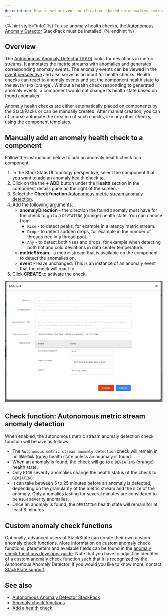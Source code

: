 ```yaml
---
description: How to setup event notifications based on anomalies coming from the Autonomous Anomaly Detector
---
```


{% hint style="info" %}
To use anomaly health checks, the [Autonomous Anomaly Detector](../../stackpacks/add-ons/aad.md) StackPack must be installed.
{% endhint %}

## Overview

The [Autonomous Anomaly Detector (AAD)](../../stackpacks/add-ons/aad.md) looks for deviations in metric streams. It annotates the metric streams with anomalies and generates corresponding anomaly events. The anomaly events can be viewed in the [event perspective](../../use/views/events_perspective.md) and also serve as an input for health checks. Health checks can react to anomaly events and set the component health state to the `DEVIATING` (orange). Without a health check responding to generated anomaly events, a component would not change its health state based on found anomalies.

Anomaly health checks are either automatically placed on components by the StackPacks or can be manually created. After manual creation, you can of course automate the creation of such checks, like any other checks, using the [component templates](../../configure/telemetry/telemetry_synchronized_topology.md).

## Manually add an anomaly health check to a component

Follow the instructions below to add an anomaly health check to a component.

1. In the StackState UI topology perspective, select the component that you want to add an anomaly health check to.
2. Click on the the **+ ADD** button under the **Health** section in the component details pane on the right of the screen. 
3. Select the **Check function** [Autonomous metric stream anomaly detection](#check-function-autonomous-metric-stream-anomaly-detection).
4. Add the following arguments:
    - **anomalyDirection** - the direction the found anomaly must have for the check to go to a `DEVIATING` (orange) health state. You can choose from:
        - `Rise` - to detect peaks, for example in a latency metric stream.
        - `Drop` - to detect sudden drops, for example in the number of threads free in a thread pool.
        - `Any` - to detect both rises and drops, for example when detecting both hot and cold deviations in data center temperature.
    - **metricStream** - a metric stream that is available on the component to detect the anomalies on.
    - **event** - leave unchanged. This is an instance of an anomaly event that the check will react to. 
5. Click **CREATE** to activate the check. 

![Add an autonomous metric stream anomaly detection check](../../.gitbook/assets/v43_autonomous_metric_stream_anomaly_detection_check.png)

## Check function: Autonomous metric stream anomaly detection

When enabled, the autonomous metric stream anomaly detection check function will behave as follows:

 * The `Autonomous metric stream anomaly detection` check will remain in an `UNKNOWN` (gray) health state unless an anomaly is found. 
 * When an anomaly is found, the check will go to a `DEVIATING` (orange) health state. 
 * Only `HIGH` severity anomalies change the health status of the check to `DEVIATING`.
 * It can take between 5 to 25 minutes before an anomaly is detected, depending on the granularity of the metric stream and the size of the anomaly. Only anomalies lasting for several minutes are considered to be `HIGH` severity anomalies. 
 * Once an anomaly is found, the `DEVIATING` health state will remain for at least 8 minutes. 
 
## Custom anomaly check functions

Optionally, advanced users of StackState can create their own custom anomaly check functions. More information on custom anomaly check functions, parameters and available fields can be found in the [anomaly check functions developer guide](/develop/developer-guides/anomaly-check-functions.md). Note that you have to adjust an identifier of a custom anomaly check function such that it is recognized by the Autonomous Anomaly Detector. If you would you like to know more, contact [StackState support](https://support.stackstate.com).

## See also

* [Autonomous Anomaly Detector StackPack](../../stackpacks/add-ons/aad.md)
* [Anomaly check functions](../../develop/developer-guides/anomaly-check-functions.md)
* [Add a health check](add-a-health-check.md)